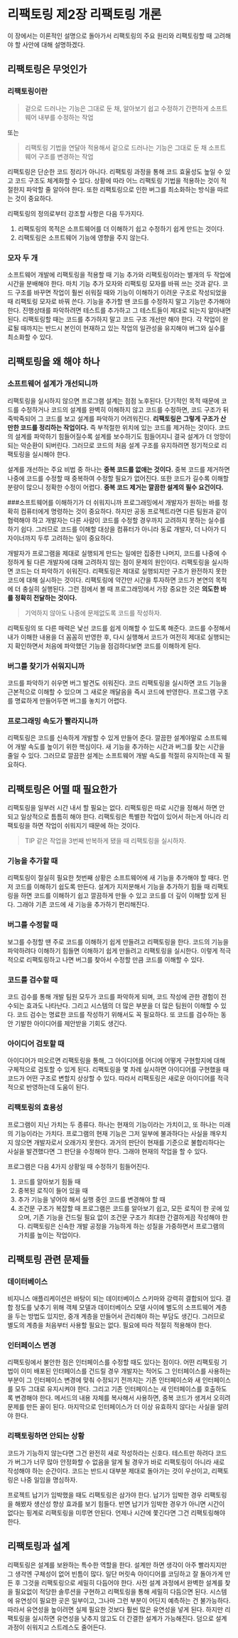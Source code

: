 # 리팩토링 제2장 리팩토링 개론
이 장에서는 이론적인 설명으로 돌아가서 리팩토링의 주요 원리와 리팩토링할 때 고려해야 할 사안에 대해 설명하겠다.

## 리팩토링은 무엇인가
### 리팩토링이란

> 겉으로 드러나는 기능은 그대로 둔 채, 알아보기 쉽고 수정하기 간편하게 소프트웨어 내부를 수정하는 작업

또는

>리팩토링 기법을 연달아 적용해서 겉으로 드러나는 기능은 그대로 둔 채 소프트웨어 구조를 변경하는 작업

리팩토링은 단순한 코드 정리가 아니다. 리팩토링 과정을 통해 코드 효울성도 높일 수 있고 코드 구조도 체계화할 수 있다. 상황에 따라 어느 리팩토링 기법을 적용하는 것이 적절한지 파악할 줄 알아야 한다. 또한 리팩토링으로 인한 버그를 최소화하는 방식을 따르는 것이 중요하다.

 

리팩토링의 정의로부터 강조할 사항은 다음 두가지다.

1. 리팩토링의 목적은 소프트웨어를 더 이해하기 쉽고 수정하기 쉽게 만드는 것이다.
2. 리팩토링은 소프트웨어 기능에 영향을 주지 않는다.
### 모자 두 개
소프트웨어 개발에 리팩토링을 적용할 때 기능 추가와 리팩토링이라는 별개의 두 작업에 시간을 분배해야 한다. 마치 기능 추가 모자와 리팩토링 모자를 바꿔 쓰는 것과 같다. 코드 구조를 바꾸면 작업이 훨씬 쉬워질 때와 기능이 이해하기 이려운 구조로 작성되었을 때 리팩토링 모자로 바꿔 쓴다. 기능을 추가할 땐 코드를 수정하지 말고 기능만 추가해야 한다. 진행상태를 파악하려면 테스트를 추가하고 그 테스트들이 제대로 되는지 알아내면 된다. 리팩토링할 때는 코드를 추가하지 말고 코드 구조 개선만 해야 한다. 각 작업이 완료될 때까지는 반드시 본인이 현재하고 있는 작업의 일관성을 유지해야 버그와 실수를 최소화할 수 있다.

## 리팩토링을 왜 해야 하나
### 소프트웨어 설계가 개선되니까
리팩토링을 실시하지 않으면 프로그램 설계는 점점 노후된다. 단기적인 목적 때문에 코드를 수정하거나 코드의 설계를 완벽히 이해하지 않고 코드를 수정하면, 코드 구조가 뒤죽박죽되어 그 코드를 보고 설계를 파악하기 어려워진다. **리팩토링은 그렇게 구조가 산만한 코드를 정리하는 작업이다.** 즉 부적절한 위치에 있는 코드를 제거하는 것이다. 코드의 설계를 파악하기 힘들어질수록 설계를 보수하기도 힘들어지니 결국 설계가 더 엉망이 되는 악순환이 되버린다. 그러므로 코드의 처음 설계 구조를 유지하려면 정기적으로 리팩토링을 실시해야 한다.

 

설계를 개선하는 주요 비법 중 하나는 **중복 코드를 없애는 것이다.** 중복 코드를 제거하면 나중에 코드를 수정할 때 중복하여 수정할 필요가 없어진다. 또한 코드가 길수록 이해할 분량이 많으니 정확한 수정이 어렵다. **중복 코드 제거는 깔끔한 설계의 필수 요건이다.**

###소프트웨어를 이해하기가 더 쉬워지니까
프로그래밍에서 개발자가 원하는 바를 정확히 컴퓨터에게 명령하는 것이 중요하다. 하지만 공동 프로젝트라면 다른 팀원과 같이 협력해야 하고 개발자는 다른 사람이 코드를 수정할 경우까지 고려하지 못하는 실수를 하기 쉽다. 그러므로 코드를 이해할 대상을 컴퓨터가 아니라 동료 개발자, 더 나아가 디자이너까지 두루 고려하는 일이 중요하다.

 

개발자가 프로그램을 제대로 실행되게 만드는 일에만 집중한 나머지, 코드를 나중에 수정하게 될 다른 개발자에 대해 고려하지 않는 점이 문제의 원인이다. 리팩토링을 실시하면 코드는 더 파악하기 쉬워진다. 리팩토링은 제대로 실행되지만 구조가 완전하지 못한 코드에 대해 실시하는 것이다. 리팩토링에 약간만 시간을 투자하면 코드가 본연의 목적에 더 충실히 실행된다. 그런 점에서 볼 때 프로그래밍에서 가장 중요한 것은 **의도한 바를 정확히 전달하는 것이다.**

> 기억하지 않아도 나중에 문제없도록 코드를 작성하자.

리팩토링의 또 다른 매력은 낯선 코드를 쉽게 이해할 수 있도록 해준다. 코드를 수정해서 내가 이해한 내용을 더 꼼꼼히 반영한 후, 다시 실행해서 코드가 여전히 제대로 실행되는지 확인하면서 처음에 파악했던 기능을 점검하다보면 코드를 이해하게 된다.

### 버그를 찾기가 쉬워지니까
코드를 파악하기 쉬우면 버그 발견도 쉬워진다. 코드 리팩토링을 실시하면 코드 기능을 근본적으로 이해할 수 있으며 그 새로운 깨달음을 즉시 코드에 반영한다. 프로그램 구조를 명료하게 만들어두면 버그를 놓치기 어렵다.

### 프로그래밍 속도가 빨라지니까
리팩토링은 코드를 신속하게 개발할 수 있게 만들어 준다. 깔끔한 설계야말로 소프트웨어 개발 속도를 높이기 위한 핵심이다. 새 기능을 추가하는 시간과 버그를 찾는 시간을 줄일 수 있다. 그러므로 깔끔한 설계는 소프트웨어 개발 속도를 적절히 유지하는데 꼭 필요하다.

## 리팩토링은 어떨 때 필요한가
리팩토링을 일부러 시간 내서 할 필요는 없다. 리팩토링은 따로 시간을 정해서 하면 안 되고 일상적으로 틈틈히 해야 한다. 리팩토링은 특별한 작업이 있어서 하는게 아니라 리팩토링을 하면 작업이 쉬워지기 때문에 하는 것이다.

> TIP 같은 작업을 3번째 반복하게 됐을 때 리팩토링을 실시하자.

### 기능을 추가할 때
리팩토링이 절실히 필요한 첫번째 상황은 소프트웨어에 새 기능을 추가해야 할 때다. 먼저 코드를 이해하기 쉽도록 만든다. 설계가 지저분해서 기능을 추가하기 힘들 때 리팩토링을 하면 코드를 이해하기 쉽고 깔끔하게 만들 수 있고 코드를 더 깊이 이해할 있게 된다. 그래야 기존 코드에 새 기능을 추가하기 편리해진다.

### 버그를 수정할 때
보그를 수정할 땐 주로 코드를 이해하기 쉽게 만들려고 리팩토링을 한다. 코드의 기능을 파악하려다 이해하기 힘들면 이해하기 쉽게 만들려고 리팩토링을 실시한다. 이렇게 적극적으로 리팩토링하고 나면 버그를 찾아서 수정할 만큼 코드를 이해할 수 있다.

### 코드를 검수할 때
코드 검수를 통해 개발 팀원 모두가 코드를 파악하게 되며, 코드 작성에 관한 경험이 전수되는 효과도 나타난다. 그리고 시스템의 더 많은 부분을 더 많은 팀원이 이해할 수 있다. 코드 검수는 명료한 코드를 작성하기 위해서도 꼭 필요하다. 또 코드를 검수하는 동안 기발한 아이디어를 제안받을 기회도 생긴다.

### 아이디어 검토할 때
아이디어가 떠오르면 리팩토링을 통해, 그 아이디어를 어디에 어떻게 구현할지에 대해 구체적으로 검토할 수 있게 된다. 리팩토링을 몇 차례 실시하면 아이디어를 구현했을 때 코드가 어떤 구조로 변할지 상상할 수 있다. 따라서 리팩토링은 새로운 아이디어를 적극적으로 반영하는데 도움이 된다.

### 리팩토링의 효용성
프로그램이 지닌 가치는 두 종류다. 하나는 현재의 기능이라는 가치이고, 또 하나는 미래의 기능이라는 가치다. 프로그램의 현재 기능은 그저 일부에 불과하다는 사실을 깨우치지 않으면 개발자로서 오래가지 못한다. 과거의 판단이 현재를 기준으로 불합리하다는 사실을 발견했다면 그 판단을 수정해야 한다. 그래야 현재의 작업을 할 수 있다.

프로그램은 다음 4가지 상황일 때 수정하기 힘들어진다.

1. 코드를 알아보기 힘들 때
2. 중복된 로직이 들어 있을 때
3. 추가 기능을 넣어야 해서 실행 중인 코드를 변경해야 할 때
4. 조건문 구조가 복잡할 때
프로그램은 코드를 알아보기 쉽고, 모든 로직이 한 곳에 있으며, 기존 기능을 건드릴 필요 없이 조건문 구조가 최대한 간결하게끔 작성해야 한다. 리팩토링은 신속한 개발 공정을 가능하게 하는 성질을 가중하면서 프로그램의 가치를 높이는 작업이다.

## 리팩토링 관련 문제들
### 데이터베이스
비지니스 애플리케이션은 바탕이 되는 데이터베이스 스키마와 강력히 결합되어 있다. 결합 정도를 낮추기 위해 객체 모델과 데이터베이스 모델 사이에 별도의 소프트웨어 계층을 두는 방법도 있지만, 중개 계층을 만들어서 관리해야 하는 부담도 생긴다. 그러므로 별도의 계층을 처음부터 사용할 필요는 없다. 필요에 따라 적절히 적용해야 한다.

### 인터페이스 변경
리팩토링에서 불안한 점은 인터페이스를 수정할 때도 있다는 점이다. 어떤 리팩토링 기법이 이미 배포된 인터페이스를 건드릴 경우 개발자는 적어도 그 인터페이스를 사용하는 부분이 그 인터페이스 변경에 맞춰 수정되기 전까지는 기존 인터페이스와 새 인터페이스를 모두 그대로 유지시켜야 한다. 그리고 기존 인터페이스는 새 인터페이스를 호출하도록 변경해야 한다. 메서드의 내용 자체를 복사해서 사용하면, 중복 코드가 생겨서 오히려 문제를 만든 꼴이 된다. 마지막으로 인터페이스가 더 이상 유효하지 않다는 사실을 알려야 한다.

### 리팩토링하면 안되는 상황
코드가 기능하지 않는다면 그건 완전히 새로 작성하라는 신호다. 테스트만 하려다 코드가 버그가 너무 많아 안정화할 수 없음을 알게 될 경우가 바로 리팩토링이 아니라 새로 작성해야 하는 순간이다. 코드는 반드시 대부분 제대로 돌아가는 것이 우선이고, 리팩토링은 나중 일임을 명심하자.

 

프로젝트 납기가 임박했을 때도 리팩토링은 삼가야 한다. 납기가 임박한 경우 리팩토링을 해봤자 생산성 향상 효과를 보기 힘들다. 반면 납기가 임박한 경우가 아니면 시간이 없다는 핑계로 리팩토링을 미루면 안된다. 언제나 시간에 쫓긴다면 그건 리팩토링해야 한다.

## 리팩토링과 설계
리팩토링은 설계를 보완하는 특수한 역할을 한다. 설계만 하면 생각이 아주 빨라지지만 그 생각엔 구체성이 없어 빈틈이 많다. 일단 머릿속 아이디어를 코딩하고 잘 돌아가게 만든 후 그것을 리팩토링으로 세밀히 다듬어야 한다. 사전 설계 과정에서 완벽한 설계를 찾을 필요없이 적당한 솔루션을 구현하고 리팩토링을 통해 세밀히 다듬으면 된다. 시스템에 유연성이 필요한 곳은 일부이고, 그나마 그런 부분이 어딘지 예측하는 건 불가능하다. 따라서 유연성을 높이려면 실제 필요한 것보다 훨씬 많은 유연성을 넣게 된다. 하지만 리팩토링을 실시하면 유연성을 낮추지 않고도 더 간결한 설계가 가능해진다. 덤으로 설계 과정이 쉬워지고 스트레스도 줄어든다.
